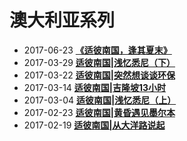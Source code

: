 # 澳大利亚系列

- 2017-06-23 [**《适彼南国，逢其夏末》**](../posts/travels/australia/20170623-shibi.md)
- 2017-03-29 [**适彼南国|浅忆悉尼（下）**](../posts/travels/australia/20170329-xini2.md)
- 2017-03-22 [**适彼南国|突然想谈谈环保**](../posts/travels/australia/20170322-turan.md)
- 2017-03-14 [**适彼南国|吉隆坡13小时**](../posts/travels/australia/20170314-jilongpo.md)
- 2017-03-04 [**适彼南国|浅忆悉尼（上）**](../posts/travels/australia/20170304-xini1.md)
- 2017-02-23 [**适彼南国|黄昏遇见墨尔本**](../posts/travels/australia/20170223-huanghun.md)
- 2017-02-19 [**适彼南国|从大洋路说起**](../posts/travels/australia/20170219-congdayanglu.md)
